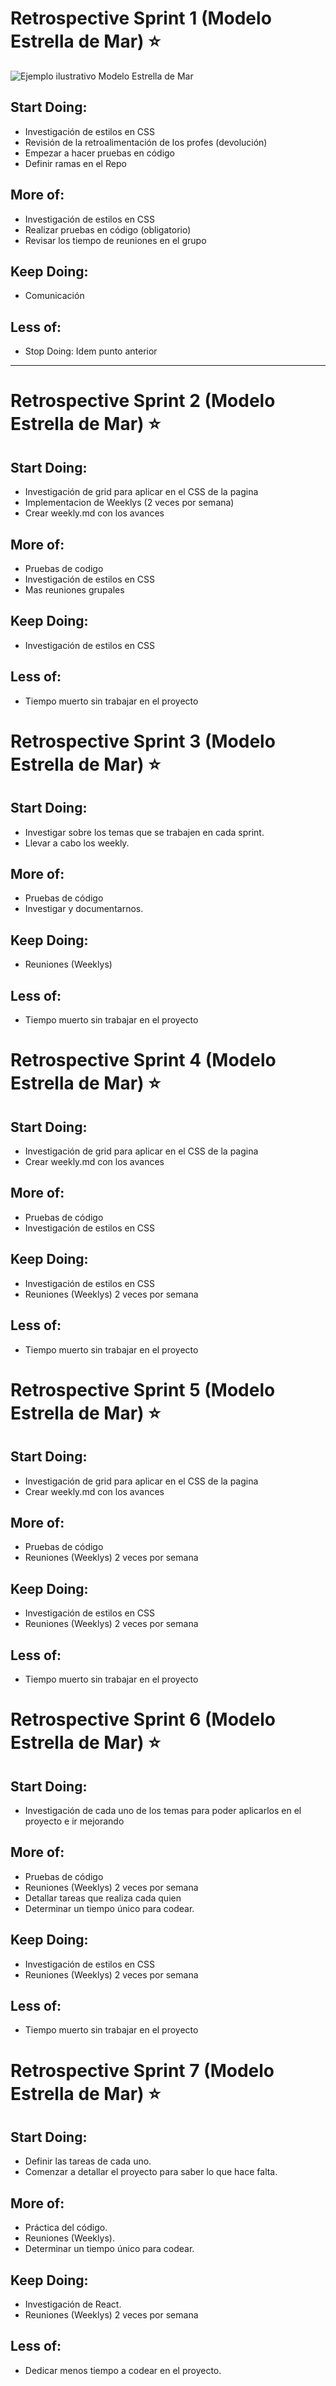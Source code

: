 # Retrospective Sprint 1 (Modelo Estrella de Mar) ⭐

![Ejemplo ilustrativo Modelo Estrella de Mar](https://www.grandespymes.com.ar/wp-content/uploads/2019/02/Redefinir-tus-Objetivos-con-la-Retrospectiva-Starfish.png "Estrella de Mar")

## Start Doing:
* Investigación de estilos en CSS
* Revisión de la retroalimentación de los profes (devolución)
* Empezar a hacer pruebas en código
* Definir ramas en el Repo

## More of: 
* Investigación de estilos en CSS
* Realizar pruebas en código (obligatorio)
* Revisar los tiempo de reuniones en el grupo

## Keep Doing:
* Comunicación

## Less of:
* Stop Doing: Idem punto anterior

---

# Retrospective Sprint 2 (Modelo Estrella de Mar) ⭐


## Start Doing:
* Investigación de grid para aplicar en el CSS de la pagina
* Implementacion de Weeklys (2 veces por semana)
* Crear weekly.md con los avances

## More of: 
* Pruebas de codigo
* Investigación de estilos en CSS
* Mas reuniones grupales

## Keep Doing:
* Investigación de estilos en CSS

## Less of:
* Tiempo muerto sin trabajar en el proyecto

# Retrospective Sprint 3 (Modelo Estrella de Mar) ⭐


## Start Doing:
* Investigar sobre los temas que se trabajen en cada sprint.
* Llevar a cabo los weekly.


## More of: 
* Pruebas de código
* Investigar y documentarnos.


## Keep Doing:
*  Reuniones (Weeklys)

## Less of:
* Tiempo muerto sin trabajar en el proyecto

# Retrospective Sprint 4 (Modelo Estrella de Mar) ⭐


## Start Doing:
* Investigación de grid para aplicar en el CSS de la pagina
* Crear weekly.md con los avances

## More of: 
* Pruebas de código
* Investigación de estilos en CSS

## Keep Doing:
* Investigación de estilos en CSS
* Reuniones (Weeklys) 2 veces por semana


## Less of:
* Tiempo muerto sin trabajar en el proyecto

# Retrospective Sprint 5 (Modelo Estrella de Mar) ⭐


## Start Doing:
* Investigación de grid para aplicar en el CSS de la pagina
* Crear weekly.md con los avances

## More of: 
* Pruebas de código
* Reuniones (Weeklys) 2 veces por semana

## Keep Doing:
* Investigación de estilos en CSS
*  Reuniones (Weeklys) 2 veces por semana
## Less of:
* Tiempo muerto sin trabajar en el proyecto

# Retrospective Sprint 6 (Modelo Estrella de Mar) ⭐


## Start Doing:
* Investigación de cada uno de los temas para poder aplicarlos en el proyecto e ir mejorando

## More of: 
* Pruebas de código
* Reuniones (Weeklys) 2 veces por semana
* Detallar tareas que realiza cada quien
* Determinar un tiempo único para codear.

## Keep Doing:
* Investigación de estilos en CSS
* Reuniones (Weeklys) 2 veces por semana

## Less of:
* Tiempo muerto sin trabajar en el proyecto

# Retrospective Sprint 7 (Modelo Estrella de Mar) ⭐


## Start Doing:
* Definir las tareas de cada uno.
* Comenzar a detallar el proyecto para saber lo que hace falta.

## More of: 
* Práctica del código.
* Reuniones (Weeklys).
* Determinar un tiempo único para codear.

## Keep Doing:
* Investigación de React.
*  Reuniones (Weeklys) 2 veces por semana

## Less of:
* Dedicar menos tiempo a codear en el proyecto.